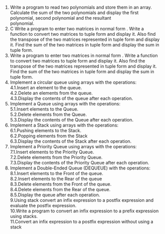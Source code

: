 1. Write a program to read two polynomials and store them in an array. Calculate the sum of the
two polynomials and display the first polynomial, second polynomial and the resultant<br>
polynomial.
2. C Write a program to enter two matrices in normal form . Write a function to convert two
matrices to tuple form and display it. Also find the transpose of the two matrices represented
in tuple form and display it. Find the sum of the two matrices in tuple form and display the
sum in tuple form.<br>
3. Write a program to enter two matrices in normal form . Write a function to convert two
matrices to tuple form and display it. Also find the transpose of the two matrices represented
in tuple form and display it. Find the sum of the two matrices in tuple form and display the
sum in tuple form.<br>
4. Implement a circular queue using arrays with the operations:<br>
4.1.Insert an element to the queue.<br>
4.2.Delete an elements from the queue.<br>
4.3.Display the contents of the queue after each operation.<br>
5. Implement a Queue using arrays with the operations:<br>
5.1.Insert elements to the Queue.<br>
5.2.Delete elements from the Queue.<br>
5.3.Display the contents of the Queue after each operation.<br>
6. Implement a Stack using arrays with the operations:<br>
6.1.Pushing elements to the Stack.<br>
6.2.Popping elements from the Stack<br>
6.3.Display the contents of the Stack after each operation.<br>
7. Implement a Priority Queue using arrays with the operations:<br>
7.1.Insert elements to the Priority Queue.<br>
7.2.Delete elements from the Priority Queue.<br>
7.3.Display the contents of the Priority Queue after each operation.<br>
8. Implement a Double-Ended Queue (DEQUEUE) with the operations:<br>
8.1.Insert elements to the Front of the queue.<br>
8.2.Insert elements to the Rear of the queue<br>
8.3.Delete elements from the Front of the queue.<br>
8.4.Delete elements from the Rear of the queue.<br>
8.5.Display the queue after each operation.<br>
9.Using stack convert an infix expression to a postfix expression and evaluate the postfix
expression.<br>
10.Write a program to convert an infix expression to a prefix expression using stacks.<br>
11.Convert an infix expression to a postfix expression without using a stack<br>

